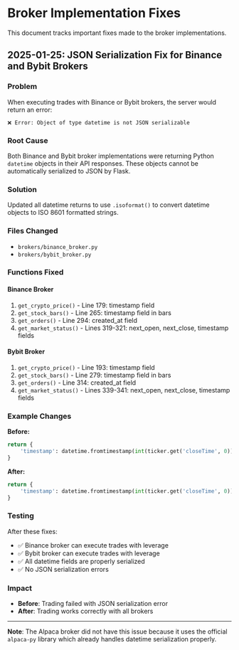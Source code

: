 # Broker Implementation Fixes

This document tracks important fixes made to the broker implementations.

## 2025-01-25: JSON Serialization Fix for Binance and Bybit Brokers

### Problem
When executing trades with Binance or Bybit brokers, the server would return an error:
```
❌ Error: Object of type datetime is not JSON serializable
```

### Root Cause
Both Binance and Bybit broker implementations were returning Python `datetime` objects in their API responses. These objects cannot be automatically serialized to JSON by Flask.

### Solution
Updated all datetime returns to use `.isoformat()` to convert datetime objects to ISO 8601 formatted strings.

### Files Changed
- `brokers/binance_broker.py`
- `brokers/bybit_broker.py`

### Functions Fixed

#### Binance Broker
1. `get_crypto_price()` - Line 179: timestamp field
2. `get_stock_bars()` - Line 265: timestamp field in bars
3. `get_orders()` - Line 294: created_at field
4. `get_market_status()` - Lines 319-321: next_open, next_close, timestamp fields

#### Bybit Broker
1. `get_crypto_price()` - Line 193: timestamp field
2. `get_stock_bars()` - Line 279: timestamp field in bars
3. `get_orders()` - Line 314: created_at field
4. `get_market_status()` - Lines 339-341: next_open, next_close, timestamp fields

### Example Changes

**Before:**
```python
return {
    'timestamp': datetime.fromtimestamp(int(ticker.get('closeTime', 0)) / 1000),
}
```

**After:**
```python
return {
    'timestamp': datetime.fromtimestamp(int(ticker.get('closeTime', 0)) / 1000).isoformat(),
}
```

### Testing
After these fixes:
- ✅ Binance broker can execute trades with leverage
- ✅ Bybit broker can execute trades with leverage
- ✅ All datetime fields are properly serialized
- ✅ No JSON serialization errors

### Impact
- **Before**: Trading failed with JSON serialization error
- **After**: Trading works correctly with all brokers

---

**Note**: The Alpaca broker did not have this issue because it uses the official `alpaca-py` library which already handles datetime serialization properly.

